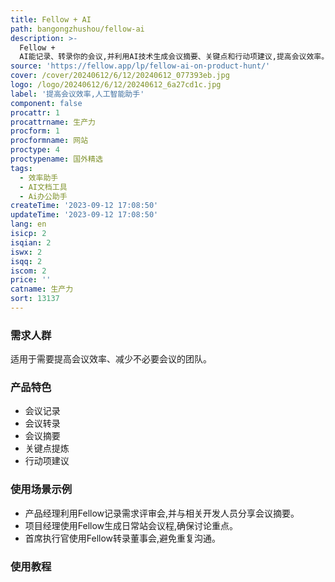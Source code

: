 ```yaml
---
title: Fellow + AI
path: bangongzhushou/fellow-ai
description: >-
  Fellow +
  AI能记录、转录你的会议,并利用AI技术生成会议摘要、关键点和行动项建议,提高会议效率。会议转录意味着不需要所有与会人员出席完整会议,每个人只需要会后浏览会议摘要即可。Fellow还可以根据会议背景,使用AI生成警示事项,确保有意义的讨论。
source: 'https://fellow.app/lp/fellow-ai-on-product-hunt/'
cover: /cover/20240612/6/12/20240612_077393eb.jpg
logo: /logo/20240612/6/12/20240612_6a27cd1c.jpg
label: '提高会议效率,人工智能助手'
component: false
procattr: 1
procattrname: 生产力
procform: 1
procformname: 网站
proctype: 4
proctypename: 国外精选
tags:
  - 效率助手
  - AI文档工具
  - Ai办公助手
createTime: '2023-09-12 17:08:50'
updateTime: '2023-09-12 17:08:50'
lang: en
isicp: 2
isqian: 2
iswx: 2
isqq: 2
iscom: 2
price: ''
catname: 生产力
sort: 13137
---
```




### 需求人群
适用于需要提高会议效率、减少不必要会议的团队。

### 产品特色
- 会议记录
- 会议转录
- 会议摘要
- 关键点提炼
- 行动项建议

### 使用场景示例
- 产品经理利用Fellow记录需求评审会,并与相关开发人员分享会议摘要。
- 项目经理使用Fellow生成日常站会议程,确保讨论重点。
- 首席执行官使用Fellow转录董事会,避免重复沟通。

### 使用教程


  

